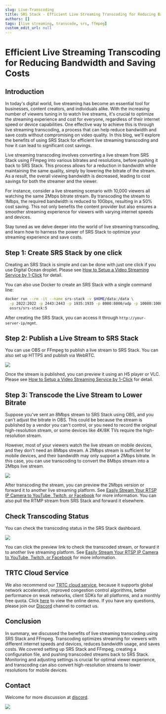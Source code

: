 ```yaml
---
slug: Live-Transcoding
title: SRS Stack - Efficient Live Streaming Transcoding for Reducing Bandwidth and Saving Costs
authors: []
tags: [live streaming, transcode, srs, ffmpeg]
custom_edit_url: null
---
```


# Efficient Live Streaming Transcoding for Reducing Bandwidth and Saving Costs

## Introduction

In today's digital world, live streaming has become an essential tool for businesses, content creators, and 
individuals alike. With the increasing number of viewers tuning in to watch live streams, it's crucial to optimize 
the streaming experience and cost for everyone, regardless of their internet speed or device capabilities. One 
effective way to achieve this is through live streaming transcoding, a process that can help reduce bandwidth 
and save costs without compromising on video quality. In this blog, we'll explore the benefits of using SRS Stack 
for efficient live streaming transcoding and how it can lead to significant cost savings.

<!--truncate-->

Live streaming transcoding involves converting a live stream from SRS Stack using FFmpeg into various bitrates and 
resolutions, before pushing it back to SRS Stack. This process allows for a reduction in bandwidth while maintaining 
the same quality, simply by lowering the bitrate of the stream. As a result, the overall viewing bandwidth is
decreased, leading to cost savings for both the streamer and the viewer.

For instance, consider a live streaming scenario with 10,000 viewers all watching the same 2Mbps bitrate stream. 
By transcoding the stream to 1Mbps, the required bandwidth is reduced to 10Gbps, resulting in a 50% cost saving. 
This not only benefits the content provider but also ensures a smoother streaming experience for viewers with 
varying internet speeds and devices.

Stay tuned as we delve deeper into the world of live streaming transcoding, and learn how to harness the power 
of SRS Stack to optimize your streaming experience and save costs.

## Step 1: Create SRS Stack by one click

Creating an SRS Stack is simple and can be done with just one click if you use Digital Ocean droplet.
Please see [How to Setup a Video Streaming Service by 1-Click](./2022-04-09-SRS-Stack-Tutorial.md) for detail.

You can also use Docker to create an SRS Stack with a single command line:

```bash
docker run --rm -it --name srs-stack -v $HOME/data:/data \
  -p 2022:2022 -p 2443:2443 -p 1935:1935 -p 8000:8000/udp -p 10080:10080/udp \
  ossrs/srs-stack:5
```

After creating the SRS Stack, you can access it through `http://your-server-ip/mgmt`.

## Step 2: Publish a Live Stream to SRS Stack

You can use OBS or FFmpeg to publish a live stream to SRS Stack. You can also set up HTTPS and publish via WebRTC.

![](/img/blog-2023-10-21-01.png)

Once the stream is published, you can preview it using an H5 player or VLC.
Please see [How to Setup a Video Streaming Service by 1-Click](./2022-04-09-SRS-Stack-Tutorial.md) for detail.

## Step 3: Transcode the Live Stream to Lower Bitrate

Suppose you've sent an 8Mbps stream to SRS Stack using OBS, and you can't adjust the bitrate in OBS. This could 
be because the stream is published by a vendor you can't control, or you need to record the original high-resolution 
stream, or some devices like 4K/8K TVs require the high-resolution stream.

However, most of your viewers watch the live stream on mobile devices, and they don't need an 8Mbps stream. A 2Mbps 
stream is sufficient for mobile devices, and their bandwidth may only support a 2Mbps bitrate. In this case, you can
use transcoding to convert the 8Mbps stream into a 2Mbps live stream.

![](/img/blog-2023-10-21-02.png)

After transcoding the stream, you can preview the 2Mbps version or forward it to another live streaming platform.
See [Easily Stream Your RTSP IP Camera to YouTube, Twitch, or Facebook](./2023-10-11-Stream-IP-Camera-Events.md) 
for more information. You can also pull the RTMP stream from SRS Stack and forward it elsewhere.

## Check Transcoding Status

You can check the transcoding status in the SRS Stack dashboard.

![](/img/blog-2023-10-21-03.png)

You can click the preview link to check the transcoded stream, or forward it to another live streaming platform.
See [Easily Stream Your RTSP IP Camera to YouTube, Twitch, or Facebook](./2023-10-11-Stream-IP-Camera-Events.md)
for more information.

## TRTC Cloud Service

We also recommend our [TRTC cloud service](https://ossrs.io/trtc/register?utm_source=community&utm_medium=ossrs&utm_campaign=OBS-WHIP-TRTC&_channel_track_key=K7mXPmCZ), 
because it supports global network acceleration, improved congestion control algorithms, better performance on weak networks, 
client SDKs for all platforms, and a monthly free quota. Click [here](https://ossrs.io/trtc/demo?utm_source=community&utm_medium=ossrs&utm_campaign=OBS-WHIP-TRTC&_channel_track_key=lfJKyOlF)
to view the online demo. If you have any questions, please join our [Discord](https://discord.gg/DCCH6HyhuT) channel
to contact us.

## Conclusion

In summary, we discussed the benefits of live streaming transcoding using SRS Stack and FFmpeg. Transcoding optimizes 
streaming for viewers with different internet speeds and devices, reduces bandwidth usage, and saves costs. We 
covered setting up SRS Stack and FFmpeg, creating a configuration file, and pushing transcoded streams back to 
SRS Stack. Monitoring and adjusting settings is crucial for optimal viewer experience, and transcoding can also 
convert high-resolution streams to lower resolutions for mobile devices.

## Contact

Welcome for more discussion at [discord](https://discord.gg/bQUPDRqy79).

![](https://ossrs.net/gif/v1/sls.gif?site=ossrs.io&path=/lts/blog-en/2023-10-21-Live-Transcoding)
